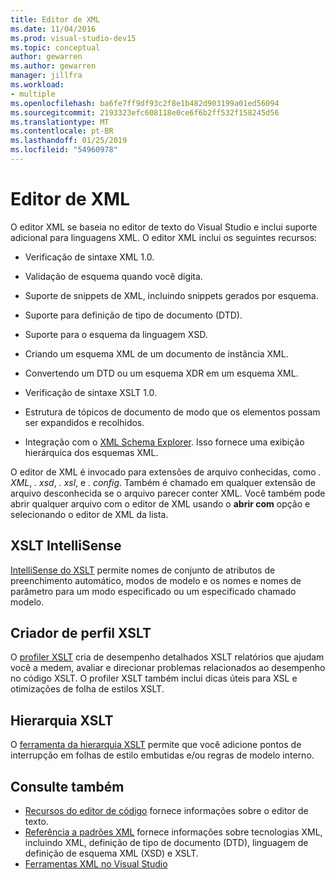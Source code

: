 ```yaml
---
title: Editor de XML
ms.date: 11/04/2016
ms.prod: visual-studio-dev15
ms.topic: conceptual
author: gewarren
ms.author: gewarren
manager: jillfra
ms.workload:
- multiple
ms.openlocfilehash: ba6fe7ff9df93c2f8e1b482d903199a01ed56094
ms.sourcegitcommit: 2193323efc608118e0ce6f6b2ff532f158245d56
ms.translationtype: MT
ms.contentlocale: pt-BR
ms.lasthandoff: 01/25/2019
ms.locfileid: "54960978"
---
```

# <a name="xml-editor"></a>Editor de XML

O editor XML se baseia no editor de texto do Visual Studio e inclui suporte adicional para linguagens XML. O editor XML inclui os seguintes recursos:

- Verificação de sintaxe XML 1.0.

- Validação de esquema quando você digita.

- Suporte de snippets de XML, incluindo snippets gerados por esquema.

- Suporte para definição de tipo de documento (DTD).

- Suporte para o esquema da linguagem XSD.

- Criando um esquema XML de um documento de instância XML.

- Convertendo um DTD ou um esquema XDR em um esquema XML.

- Verificação de sintaxe XSLT 1.0.

- Estrutura de tópicos de documento de modo que os elementos possam ser expandidos e recolhidos.

- Integração com o [XML Schema Explorer](../xml-tools/xml-schema-explorer.md). Isso fornece uma exibição hierárquica dos esquemas XML.

O editor de XML é invocado para extensões de arquivo conhecidas, como *. XML*, *. xsd*, *. xsl*, e *. config*. Também é chamado em qualquer extensão de arquivo desconhecida se o arquivo parecer conter XML. Você também pode abrir qualquer arquivo com o editor de XML usando o **abrir com** opção e selecionando o editor de XML da lista.

## <a name="xslt-intellisense"></a>XSLT IntelliSense

[IntelliSense do XSLT](../xml-tools/xml-editor-intellisense-features.md) permite nomes de conjunto de atributos de preenchimento automático, modos de modelo e os nomes e nomes de parâmetro para um modo especificado ou um especificado chamado modelo.

## <a name="xslt-profiler"></a>Criador de perfil XSLT

O [profiler XSLT](../xml-tools/walkthrough-xslt-profiler.md) cria de desempenho detalhados XSLT relatórios que ajudam você a medem, avaliar e direcionar problemas relacionados ao desempenho no código XSLT. O profiler XSLT também inclui dicas úteis para XSL e otimizações de folha de estilos XSLT.

## <a name="xslt-hierarchy"></a>Hierarquia XSLT

O [ferramenta da hierarquia XSLT](../xml-tools/walkthrough-using-xslt-hierarchy.md) permite que você adicione pontos de interrupção em folhas de estilo embutidas e/ou regras de modelo interno.

## <a name="see-also"></a>Consulte também

- [Recursos do editor de código](../ide/writing-code-in-the-code-and-text-editor.md) fornece informações sobre o editor de texto.
- [Referência a padrões XML](https://msdn.microsoft.com/79c78508-c9d0-423a-a00f-672e855de401) fornece informações sobre tecnologias XML, incluindo XML, definição de tipo de documento (DTD), linguagem de definição de esquema XML (XSD) e XSLT.
- [Ferramentas XML no Visual Studio](../xml-tools/xml-tools-in-visual-studio.md)